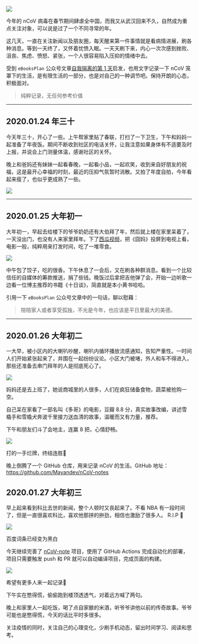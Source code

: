 ![](https://mayandev.oss-cn-hangzhou.aliyuncs.com/blog/nCov-0.png)

今年的 nCoV 病毒在春节期间肆虐全中国，而我又从武汉回来不久，自然成为重点关注对象，可以说是过了一个不同寻常的年。

这几天，一直在关注新闻以及朋友圈，每天醒来第一件事情就是看病情进展，刷各种消息。等到一天终了，又怀着忧愤入眠。一天天刷下来，内心一次次感到挫败、沮丧、焦虑、愤怒、紧张，一个人很容易陷入压抑的情绪中去。

受到 `eBooksPlan` 公众号文章[自我隔离的第 1 天](https://mp.weixin.qq.com/s/LAq-ybXJYUf6p8ZYnoosQg)启发，也用文字记录一下 nCoV 笼罩下的生活，是有限生活的一部分，也是对自己的一种调节吧。保持开朗的心态，积极面对。

> 纯粹记录，无任何参考价值

---

## 2020.01.24 年三十

今天年三十，开心了一些。上午帮家里贴了春联，打扫了一下卫生，下午和妈妈一起准备了年夜饭。期间不断收到社区的电话关怀，让我注意如果身体有不适要及时上报，并说会上门测量体温，感谢社区的关怀。

晚上和爸妈还有妹妹一起看春晚，一起看小品，一起欢笑，收到来自好朋友的祝福，这是最开心幸福的时刻，最近的压抑气氛暂时消散。又拍了年度自拍，今年看起来瘦了，也似乎更成熟了一些。

![](https://mayandev.oss-cn-hangzhou.aliyuncs.com/blog/nCov-1.png)

---

## 2020.01.25 大年初一

大年初一，早起去给楼下的爷爷奶奶还有大伯拜了年，然后就上楼在家里呆着了，一天没出门，也没有人来家里拜年。下了[西瓜视频](https://www.ixigua.com/app/)，把《囧妈》投屏到电视上看，电影一般，纯粹用来打发时间，吃了一堆零食。

![](https://mayandev.oss-cn-hangzhou.aliyuncs.com/blog/nCoV-2.jpeg)


中午包了饺子，吃的很香。下午休息了一会后，又在刷各种群消息。看到一个比较信任的自媒体的筹款推送，捐了些钱。晚饭过后拿把吉他弹了会，开始一边听歌一边看一位博主推荐的书籍《十日谈》，简直就是本小黄书哈哈。

引用一下 `eBooksPlan` 公众号文章中的一句话，聊以慰藉：

> 陪陪家人或者享受孤独，不光是今年，也应该是平日里最大的美德。

---

## 2020.01.26 大年初二

一大早，被小区内的大喇叭吵醒，喇叭内循环播放流感通知，告知严重性。一时间人们开始紧张起来了，并围在一起纷纷议论。小区大门被堵，外人和车不得进入，那些还准备去串门拜年的人是彻底死心了。


![](https://mayandev.oss-cn-hangzhou.aliyuncs.com/blog/nCoV-3.JPG)


妈妈还是去上班了，她说商城里的人很多，人们在疯狂储备食物，蔬菜被抢购一空。

自己呆在家看了一部名叫《多哥》的电影，豆瓣 8.8 分，真实故事改编，讲述雪橇手和雪橇犬奔波千里接力送血清的故事，温暖而又有力量，推荐。

下午和朋友们斗了会地主，连赢 8 把，心情舒畅。

![](https://mayandev.oss-cn-hangzhou.aliyuncs.com/blog/nCoV-4.PNG)

打的一手烂牌，终结连胜🐶

晚上倒腾了一个 GitHub 仓库，用来记录 nCoV 的生活。GitHub 地址：https://github.com/Mayandev/nCoV-notes

## 2020.01.27 大年初三

早上起来看到科比去世的新闻，整个人顿时又丧起来了。不看 NBA 有一段时间了，但是一直很喜欢科比，喜欢他那拼的拚劲，相信也激励了很多人。 R.I.P 🙏

![](https://mayandev.oss-cn-hangzhou.aliyuncs.com/blog/nCoV-5.png)

百度词条已经变为黑白


今天继续完善了 [nCoV-note](https://github.com/Mayandev/nCoV-notes) 项目，使用了 GitHub Actions 完成自动化的部署，项目只需要触发 push 和 PR 就可以自动编译项目，完成页面的构建。

![](https://mayandev.oss-cn-hangzhou.aliyuncs.com/blog/nCoV-6.png)

希望有更多人来一起记录📝

下午实在憋得慌，偷偷跑到楼顶透透气，对着远方喊了两句。

晚上和家里人一起吃饭，喝了点自家酿的米酒，听爷爷讲他以前的传奇故事。爷爷可能也是憋得慌，今天的话比平时多很多。

关注疫情的同时，关注自己的心理变化，少刷手机动态，留出时间学习、阅读和思考。